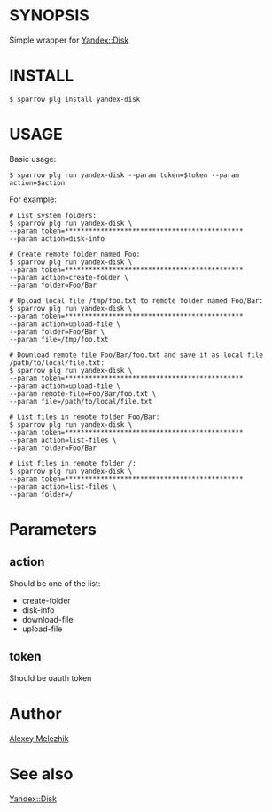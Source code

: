 # SYNOPSIS

Simple wrapper for [Yandex::Disk](https://metacpan.org/pod/Yandex::Disk)

# INSTALL

    $ sparrow plg install yandex-disk

# USAGE

Basic usage:

    $ sparrow plg run yandex-disk --param token=$token --param action=$action

For example:

    # List system folders:
    $ sparrow plg run yandex-disk \
    --param token=********************************************* 
    --param action=disk-info 

    # Create remote folder named Foo:
    $ sparrow plg run yandex-disk \
    --param token=********************************************* 
    --param action=create-folder \
    --param folder=Foo/Bar

    # Upload local file /tmp/foo.txt to remote folder named Foo/Bar:
    $ sparrow plg run yandex-disk \
    --param token=********************************************* 
    --param action=upload-file \
    --param folder=Foo/Bar \
    --param file=/tmp/foo.txt

    # Download remote file Foo/Bar/foo.txt and save it as local file /path/to/local/file.txt:
    $ sparrow plg run yandex-disk \
    --param token=********************************************* 
    --param action=upload-file \
    --param remote-file=Foo/Bar/foo.txt \
    --param file=/path/to/local/file.txt

    # List files in remote folder Foo/Bar:
    $ sparrow plg run yandex-disk \
    --param token=********************************************* 
    --param action=list-files \
    --param folder=Foo/Bar

    # List files in remote folder /:
    $ sparrow plg run yandex-disk \
    --param token=********************************************* 
    --param action=list-files \
    --param folder=/

# Parameters

## action

Should be one of the list:

- create-folder
- disk-info
- download-file
- upload-file


## token

Should be oauth token

# Author

[Alexey Melezhik](https://github.com/melezhik/)

# See also

[Yandex::Disk](https://metacpan.org/pod/Yandex::Disk)



